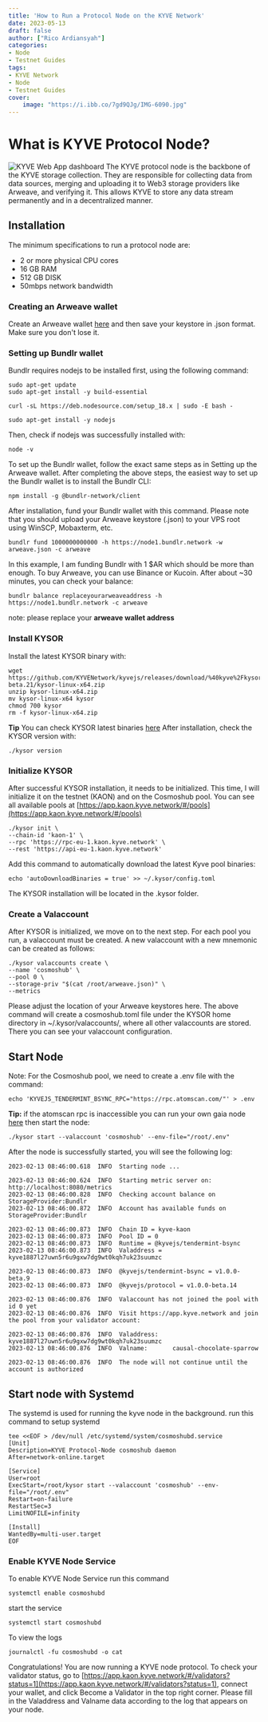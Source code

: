 ```yaml
---
title: 'How to Run a Protocol Node on the KYVE Network'
date: 2023-05-13
draft: false
author: ["Rico Ardiansyah"]
categories:
- Node
- Testnet Guides
tags:
- KYVE Network
- Node
- Testnet Guides
cover:
    image: "https://i.ibb.co/7gd9QJg/IMG-6090.jpg"
---
```

# What is KYVE Protocol Node?
![KYVE Web App dashboard](https://raw.githubusercontent.com/0xricoard/hugo-blog/main/static/img/kyve%20protocol.png)
The KYVE protocol node is the backbone of the KYVE storage collection. They are responsible for collecting data from data sources, merging and uploading it to Web3 storage providers like Arweave, and verifying it. This allows KYVE to store any data stream permanently and in a decentralized manner.

## Installation
The minimum specifications to run a protocol node are:
- 2 or more physical CPU cores
- 16 GB RAM
- 512 GB DISK
- 50mbps network bandwidth
### Creating an Arweave wallet
Create an Arweave wallet [here](https://arweave.app/add) and then save your keystore in .json format. Make sure you don't lose it.
### Setting up Bundlr wallet
Bundlr requires nodejs to be installed first, using the following command:
```
sudo apt-get update
sudo apt-get install -y build-essential
```
```
curl -sL https://deb.nodesource.com/setup_18.x | sudo -E bash -
```
```
sudo apt-get install -y nodejs
```
Then, check if nodejs was successfully installed with:
```
node -v
```
To set up the Bundlr wallet, follow the exact same steps as in Setting up the Arweave wallet. After completing the above steps, the easiest way to set up the Bundlr wallet is to install the Bundlr CLI:
```
npm install -g @bundlr-network/client
```
After installation, fund your Bundlr wallet with this command. Please note that you should upload your Arweave keystore (.json) to your VPS root using WinSCP, Mobaxterm, etc.
```
bundlr fund 1000000000000 -h https://node1.bundlr.network -w arweave.json -c arweave
```
In this example, I am funding Bundlr with 1 $AR which should be more than enough. To buy Arweave, you can use Binance or Kucoin. After about ~30 minutes, you can check your balance:
```
bundlr balance replaceyourarweaveaddress -h https://node1.bundlr.network -c arweave
```
note: please replace your **arweave wallet address**

### Install KYSOR
Install the latest KYSOR binary with:
```
wget https://github.com/KYVENetwork/kyvejs/releases/download/%40kyve%2Fkysor%401.0.0-beta.21/kysor-linux-x64.zip
unzip kysor-linux-x64.zip
mv kysor-linux-x64 kysor
chmod 700 kysor
rm -f kysor-linux-x64.zip
```
**Tip** You can check KYSOR latest binaries [here](https://github.com/KYVENetwork/kyvejs/releases)
After installation, check the KYSOR version with:
```
./kysor version
```
### Initialize KYSOR
After successful KYSOR installation, it needs to be initialized. This time, I will initialize it on the testnet (KAON) and on the Cosmoshub pool. You can see all available pools at [https://app.kaon.kyve.network/#/pools](https://app.kaon.kyve.network/#/pools)
```
./kysor init \
--chain-id 'kaon-1' \
--rpc 'https://rpc-eu-1.kaon.kyve.network' \
--rest 'https://api-eu-1.kaon.kyve.network'
```
Add this command to automatically download the latest Kyve pool binaries:
```
echo 'autoDownloadBinaries = true' >> ~/.kysor/config.toml
```
The KYSOR installation will be located in the .kysor folder.
### Create a Valaccount
After KYSOR is initialized, we move on to the next step. For each pool you run, a valaccount must be created. A new valaccount with a new mnemonic can be created as follows:
```
./kysor valaccounts create \
--name 'cosmoshub' \
--pool 0 \
--storage-priv "$(cat /root/arweave.json)" \
--metrics
```
Please adjust the location of your Arweave keystores here. The above command will create a cosmoshub.toml file under the KYSOR home directory in ~/.kysor/valaccounts/, where all other valaccounts are stored. There you can see your valaccount configuration.
## Start Node
Note: For the Cosmoshub pool, we need to create a .env file with the command:
```
echo 'KYVEJS_TENDERMINT_BSYNC_RPC="https://rpc.atomscan.com/"' > .env
``` 
**Tip:** if the atomscan rpc is inaccessible you can run your own gaia node [here](https://docs.kyve.network/validators/protocol_nodes/pools/cosmos_hub/installation#install-gaia-full-node)
then start the node:
```
./kysor start --valaccount 'cosmoshub' --env-file="/root/.env"
```
After the node is successfully started, you will see the following log:
```
2023-02-13 08:46:00.618  INFO  Starting node ...

2023-02-13 08:46:00.624  INFO  Starting metric server on: http://localhost:8080/metrics
2023-02-13 08:46:00.828  INFO  Checking account balance on StorageProvider:Bundlr
2023-02-13 08:46:00.872  INFO  Account has available funds on StorageProvider:Bundlr

2023-02-13 08:46:00.873  INFO  Chain ID = kyve-kaon
2023-02-13 08:46:00.873  INFO  Pool ID = 0
2023-02-13 08:46:00.873  INFO  Runtime = @kyvejs/tendermint-bsync
2023-02-13 08:46:00.873  INFO  Valaddress = kyve1887l27uwn5r6u9gxw7dg9wt0kqh7uk23suumzc

2023-02-13 08:46:00.873  INFO  @kyvejs/tendermint-bsync = v1.0.0-beta.9
2023-02-13 08:46:00.873  INFO  @kyvejs/protocol = v1.0.0-beta.14

2023-02-13 08:46:00.876  INFO  Valaccount has not joined the pool with id 0 yet
2023-02-13 08:46:00.876  INFO  Visit https://app.kyve.network and join the pool from your validator account:

2023-02-13 08:46:00.876  INFO  Valaddress:    kyve1887l27uwn5r6u9gxw7dg9wt0kqh7uk23suumzc
2023-02-13 08:46:00.876  INFO  Valname:       causal-chocolate-sparrow

2023-02-13 08:46:00.876  INFO  The node will not continue until the account is authorized
```

## Start node with Systemd
The systemd is used for running the kyve node in the background.
run this command to setup systemd
```
tee <<EOF > /dev/null /etc/systemd/system/cosmoshubd.service
[Unit]
Description=KYVE Protocol-Node cosmoshub daemon
After=network-online.target

[Service]
User=root
ExecStart=/root/kysor start --valaccount 'cosmoshub' --env-file="/root/.env"
Restart=on-failure
RestartSec=3
LimitNOFILE=infinity

[Install]
WantedBy=multi-user.target
EOF
```
### Enable KYVE Node Service
To enable KYVE Node Service run this command
```
systemctl enable cosmoshubd
```
start the service
```
systemctl start cosmoshubd
```
To view the logs
```
journalctl -fu cosmoshubd -o cat
```
Congratulations! You are now running a KYVE node protocol. To check your validator status, go to [https://app.kaon.kyve.network/#/validators?status=1](https://app.kaon.kyve.network/#/validators?status=1), connect your wallet, and click Become a Validator in the top right corner. Please fill in the Valaddress and Valname data according to the log that appears on your node.
